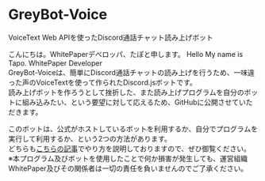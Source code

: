 # GreyBot-Voice
VoiceText Web APIを使ったDiscord通話チャット読み上げボット

こんにちは。WhitePaperデベロッパ、たぽと申します。
Hello My name is Tapo. WhitePaper Developer  
GreyBot-Voiceは、簡単にDiscord通話チャットの読み上げを行うため、一味違った声のVoiceTextを使って作られたDiscord.jsボットです。  
読み上げボットを作ろうとして挫折した、また読み上げプログラムを自分のボットに組み込みたい、という要望に対して応えるため、GitHubに公開させていただきます。  

このボットは、公式がホストしているボットを利用するか、自分でプログラムを実行して利用するか、という2つの方法があります。  
どちらも[こちらの記事](https://qiita.com/Tapo0825/items/fd580d0bdd8cdd66b490)でやり方を説明しておりますので、ぜひ御覧ください。  
※本プログラム及びボットを使用したことで何か損害が発生しても、運営組織WhitePaper及びその関係者は一切の責任を負いませんのでご了承ください。
  
